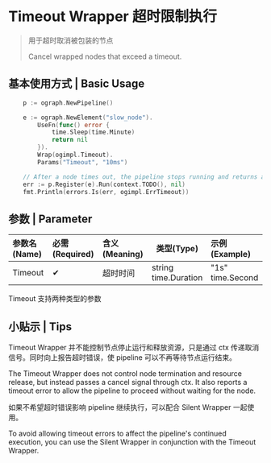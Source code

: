 # Timeout Wrapper 超时限制执行

> 用于超时取消被包装的节点
>
> Cancel wrapped nodes that exceed a timeout.

## 基本使用方式 | Basic Usage

```go
	p := ograph.NewPipeline()

	e := ograph.NewElement("slow_node").
		UseFn(func() error {
			time.Sleep(time.Minute)
			return nil
		}).
		Wrap(ogimpl.Timeout).
		Params("Timeout", "10ms")

	// After a node times out, the pipeline stops running and returns a timeout error.
	err := p.Register(e).Run(context.TODO(), nil)
	fmt.Println(errors.Is(err, ogimpl.ErrTimeout))
```

## 参数 | Parameter

| 参数名(Name) | 必需(Required) | 含义(Meaning) | 类型(Type)              | 示例(Example)       |
| :----------- | :------------- | :------------ | ----------------------- | :------------------ |
| Timeout      | ✔              | 超时时间      | string<br>time.Duration | "1s"<br>time.Second |


Timeout 支持两种类型的参数

## 小贴示 | Tips

Timeout Wrapper 并不能控制节点停止运行和释放资源，只是通过 ctx 传递取消信号。同时向上报告超时错误，使 pipeline 可以不再等待节点运行结束。

The Timeout Wrapper does not control node termination and resource release, but instead passes a cancel signal through ctx. It also reports a timeout error to allow the pipeline to proceed without waiting for the node.

如果不希望超时错误影响 pipeline 继续执行，可以配合 Silent Wrapper 一起使用。

To avoid allowing timeout errors to affect the pipeline's continued execution, you can use the Silent Wrapper in conjunction with the Timeout Wrapper.